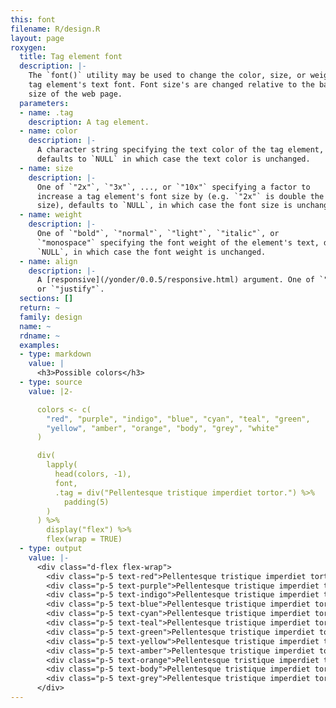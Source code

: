 ```yaml
---
this: font
filename: R/design.R
layout: page
roxygen:
  title: Tag element font
  description: |-
    The `font()` utility may be used to change the color, size, or weight of a
    tag element's text font. Font size's are changed relative to the base font
    size of the web page.
  parameters:
  - name: .tag
    description: A tag element.
  - name: color
    description: |-
      A character string specifying the text color of the tag element,
      defaults to `NULL` in which case the text color is unchanged.
  - name: size
    description: |-
      One of `"2x"`, `"3x"`, ..., or `"10x"` specifying a factor to
      increase a tag element's font size by (e.g. `"2x"` is double the base font
      size), defaults to `NULL`, in which case the font size is unchanged.
  - name: weight
    description: |-
      One of `"bold"`, `"normal"`, `"light"`, `"italic"`, or
      `"monospace"` specifying the font weight of the element's text, defaults to
      `NULL`, in which case the font weight is unchanged.
  - name: align
    description: |-
      A [responsive](/yonder/0.0.5/responsive.html) argument. One of `"left"`, `"center"`, `"right"`,
      or `"justify"`.
  sections: []
  return: ~
  family: design
  name: ~
  rdname: ~
  examples:
  - type: markdown
    value: |
      <h3>Possible colors</h3>
  - type: source
    value: |2-

      colors <- c(
        "red", "purple", "indigo", "blue", "cyan", "teal", "green",
        "yellow", "amber", "orange", "body", "grey", "white"
      )

      div(
        lapply(
          head(colors, -1),
          font,
          .tag = div("Pellentesque tristique imperdiet tortor.") %>%
            padding(5)
        )
      ) %>%
        display("flex") %>%
        flex(wrap = TRUE)
  - type: output
    value: |-
      <div class="d-flex flex-wrap">
        <div class="p-5 text-red">Pellentesque tristique imperdiet tortor.</div>
        <div class="p-5 text-purple">Pellentesque tristique imperdiet tortor.</div>
        <div class="p-5 text-indigo">Pellentesque tristique imperdiet tortor.</div>
        <div class="p-5 text-blue">Pellentesque tristique imperdiet tortor.</div>
        <div class="p-5 text-cyan">Pellentesque tristique imperdiet tortor.</div>
        <div class="p-5 text-teal">Pellentesque tristique imperdiet tortor.</div>
        <div class="p-5 text-green">Pellentesque tristique imperdiet tortor.</div>
        <div class="p-5 text-yellow">Pellentesque tristique imperdiet tortor.</div>
        <div class="p-5 text-amber">Pellentesque tristique imperdiet tortor.</div>
        <div class="p-5 text-orange">Pellentesque tristique imperdiet tortor.</div>
        <div class="p-5 text-body">Pellentesque tristique imperdiet tortor.</div>
        <div class="p-5 text-grey">Pellentesque tristique imperdiet tortor.</div>
      </div>
---
```

